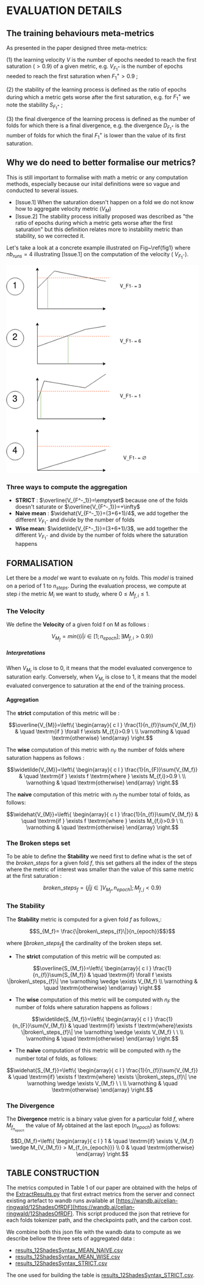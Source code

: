 # EVALUATION DETAILS

## The training behaviours meta-metrics

As presented in the paper designed three meta-metrics: 

(1) the learning velocity $V$ is the number of epochs needed to reach the first saturation ($> 0.9$) of a given metric, e.g.  $V_{F^+_1}$ is the number of epochs needed to reach the first saturation when $F^+_1>0.9$ ; 

(2) the stability of the learning process is defined as the ratio of epochs during which a metric gets worse after the first saturation, e.g. for  $`F^+_1`$ we note the stability $S_{F^{+}_1}$ ; 

(3) the final divergence of the learning process is defined as the number of folds for which there is a final divergence, e.g. the divergence $D_{F^+_1}$ is the number of folds for which the final $F^+_1$ is lower than the value of its first saturation.

## Why we do need to better formalise our metrics?

This is still important to formalise with math a metric or any computation methods, especially because our inital definitions were so vague and conducted to several issues.

* [Issue.1] When the saturation doesn't happen on a fold we do not know how to aggregate velocity metric ($V_M$) 
* [Issue.2] The stability process initially proposed was described as "the ratio of epochs during which a metric gets worse after the first saturation" but this definition relates more to instability metric than stability, so we corrected it. 

Let's take a look at a concrete example illustrated on Fig~\ref{fig1} where $nb_{runs}=4$ illustrating [Issue.1] on the computation of the velocity ( $V_{F^-_1}$).

![Image Example](https://github.com/datalogism/12ShadesOfRDFSyntax/blob/main/eval/MetricsExample.png)

### Three ways to compute the aggregation

* **STRICT** : $`\overline{V_{F^-_1}}=\emptyset`$  because one of the folds doesn't saturate or $`\overline{V_{F^-_1}}=+\infty`$
* **Naive mean** :  $`\widehat{V_{F^-_1}}=(3+6+1)/4`$, we add together the different $`V_{F^-_1}`$ and divide by the number of folds
* **Wise mean**:  $`\widetilde{V_{F^-_1}}=(3+6+1)/3`$, we add together the different $`V_{F^-_1}`$ and divide by the number of folds where the saturation happens
## FORMALISATION

Let there be a $model$ we want to evaluate on $n_f$ folds. This $model$ is trained on a period of $1$ to $n_{steps}$. During the evaluation process, we compute at step $i$ the metric $M_{i}$ we want to study, where  $0 \leqslant M_{f,i} \leqslant 1$. 


### The Velocity

We define the **Velocity** of a given fold f on M as follows : 
```math
V_{M_f}=min(\{ i | i \in  [ 1; n_{epoch} ]; \exists M_{f,i} > 0.9\})
```
##### Interpretations
When $V_{M_r}$ is close to $0$, it means that the model evaluated convergence to saturation early.
Conversely, when $V_{M_r}$ is close to $1$, it means that the model evaluated convergence to saturation at the end of the training process.

#### Aggregation
The **strict** computation of this metric will be :
```math
\overline{V_{M}}=\left\{ 
  \begin{array}{ c l }
    \frac{1}{n_{f}}\sum{V_{M_f}} & \quad \textrm{if } \forall f \exists M_{f,i}>0.9 \ \\
    \varnothing       & \quad \textrm{otherwise} 
  \end{array}
\right.
```
The **wise** computation of this metric  with $n_F$ the number of folds where saturation happens as follows :
```math
\widetilde{V_{M}}=\left\{ 
  \begin{array}{ c l }
    \frac{1}{n_{F}}\sum{V_{M_f}} & \quad \textrm{if } \exists f \textrm{where } \exists M_{f,i}>0.9 \ \\
    \varnothing       & \quad \textrm{otherwise} 
  \end{array}
\right.
```

The **naive** computation of this metric with $n_f$ the number total of folds, as follows: 
```math
\widehat{V_{M}}=\left\{ 
  \begin{array}{ c l }
    \frac{1}{n_{f}}\sum{V_{M_f}} & \quad \textrm{if } \exists f \textrm{where } \exists M_{f,i}>0.9 \ \\
    \varnothing       & \quad \textrm{otherwise} 
  \end{array}
\right.
```

### The Broken steps set

To be able to define the **Stability** we need first to define what is the set of the $`broken\_steps`$ for a given fold $f$, this set gathers all the index of the steps where the metric of interest was smaller than the value of this same metric at the first saturation  :
```math
broken\_steps_{f}= \{j | j \in ]V_{M_f}, n_{epoch}]; M_{f,j} <0.9 \}
```

### The Stability

The  **Stability** metric is computed for a given fold $f$ as follows,:

```math
S_{M_f}= \frac{\|broken\_steps_{f}\|}{n_{epoch}}$$}
```
 where $`\|broken\_steps_{f}\|`$ the cardinality of the broken steps set.

* The **strict** computation of this metric will be computed as:
 ```math
\overline{S_{M_f}}=\left\{ 
  \begin{array}{ c l }
    \frac{1}{n_{f}}\sum{S_{M_f}} & \quad \textrm{if} \forall f \exists \|broken\_steps_{f}\| \ne  \varnothing \wedge \exists V_{M_f} \\
    \varnothing       & \quad \textrm{otherwise} 
  \end{array}
\right.
```
* The **wise** computation of this metric will be computed with $n_F$ the number of folds where saturation happens as follows :
 ```math
\widetilde{S_{M_f}}=\left\{ 
  \begin{array}{ c l }
    \frac{1}{n_{F}}\sum{V_{M_f}} & \quad \textrm{if} \exists f \textrm{where}\exists \|broken\_steps_{f}\| \ne  \varnothing \wedge \exists V_{M_f} \ \ \\
    \varnothing       & \quad \textrm{otherwise} 
  \end{array}
\right.
```

* The **naive** computation of this metric will be computed with $n_f$ the number total of folds, as follows:
 ```math
\widehat{S_{M_f}}=\left\{ 
  \begin{array}{ c l }
    \frac{1}{n_{f}}\sum{V_{M_f}} & \quad \textrm{if} \exists f \textrm{where} \exists \|broken\_steps_{f}\| \ne  \varnothing \wedge \exists V_{M_f} \ \ \\
    \varnothing       & \quad \textrm{otherwise} 
  \end{array}
\right.
```


### The Divergence

The  **Divergence** metric is a binary value given for a particular fold $f$,
where $`M_{f_{n_{epoch}}}`$ the value of $M_f$ obtained at the last epoch ($n_{epoch}$)  as follows:

 ```math
D_{M_f}=\left\{ 
  \begin{array}{ c l }
    1 & \quad \textrm{if} \exists V_{M_f} \wedge M_{V_{M_f}} > M_{f_{n_{epoch}}} \\
    0       & \quad \textrm{otherwise} 
  \end{array}
\right.
```


## TABLE CONSTRUCTION
The metrics computed in Table 1 of our paper are obtained with the helps of the [ExtractResults.py](https://github.com/datalogism/12ShadesOfRDFSyntax/blob/main/eval/ExtractResults.py) that first extract metrics from the server and connect existing artefact to wandb runs available at [https://wandb.ai/celian-ringwald/12ShadesOfRDF](https://wandb.ai/celian-ringwald/12ShadesOfRDF). This script produced the json that retrieve for each folds tokenizer path, and the checkpoints path, and the carbon cost.

We combine both this json file with the wandb data to compute as we describe bellow the three sets of aggregated data : 
* [results_12ShadesSyntax_MEAN_NAIVE.csv](https://github.com/datalogism/12ShadesOfRDFSyntax/blob/main/eval/results_12ShadesSyntax_MEAN_NAIVE.csv)
* [results_12ShadesSyntax_MEAN_WISE.csv](https://github.com/datalogism/12ShadesOfRDFSyntax/blob/main/eval/results_12ShadesSyntax_MEAN_WISE.csv)
* [results_12ShadesSyntax_STRICT.csv](https://github.com/datalogism/12ShadesOfRDFSyntax/blob/main/eval/results_12ShadesSyntax_STRICT.csv)

The one used for building the table is  [results_12ShadesSyntax_STRICT.csv](https://github.com/datalogism/12ShadesOfRDFSyntax/blob/main/eval/results_12ShadesSyntax_STRICT.csv). 
